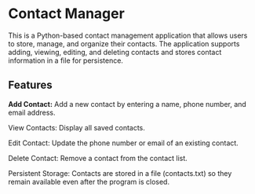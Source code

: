 # Contact Manager
This is a Python-based contact management application that allows users to store, manage, and organize their contacts. The application supports adding, viewing, editing, and deleting contacts and stores contact information in a file for persistence.

## Features
<b>Add Contact:</b> Add a new contact by entering a name, phone number, and email address.

View Contacts: Display all saved contacts.

Edit Contact: Update the phone number or email of an existing contact.

Delete Contact: Remove a contact from the contact list.

Persistent Storage: Contacts are stored in a file (contacts.txt) so they remain available even after the program is closed.
